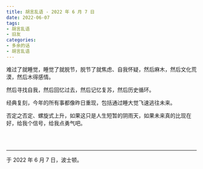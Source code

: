 ```yaml
---
title: 胡言乱语 - 2022 年 6 月 7 日
date: 2022-06-07
tags:
- 胡言乱语
- 旧友
categories:
- 多余的话
- 胡言乱语
---
```


难过了就睡觉，睡觉了就脱节，脱节了就焦虑、自我怀疑，然后麻木，然后文化荒漠，然后木得感情。

然后寻找自我，然后回忆过去，然后记忆复苏，然后历史循环。

经典复刻，今年的所有事都像昨日重现，包括通过睡大觉飞速逃往未来。

否定之否定、螺旋式上升，如果这只是人生短暂的阴雨天，如果未来真的比现在好，给我个信号，给我点勇气吧。

<br>

<br>

------

于 2022 年 6 月 7 日，波士顿。
